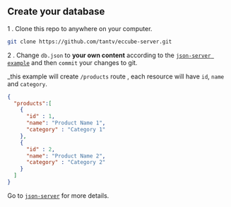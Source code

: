 
## Create your database

1 . Clone this repo to anywhere on your computer.

```bash
git clone https://github.com/tantv/eccube-server.git
```

2 . Change `db.json` to **your own content** according to the [`json-server example`](https://github.com/typicode/json-server#example) and then `commit` your changes to git.

_this example will create `/products` route , each resource will have `id`, `name` and `category`.
```json
{
  "products":[
    {
      "id" : 1,
      "name": "Product Name 1",
      "category" : "Category 1"
    },
    {
      "id" : 2,
      "name": "Product Name 2",
      "category" : "Category 2"
    }
  ]
}
```

Go to [`json-server`](https://github.com/typicode/json-server) for more details.
